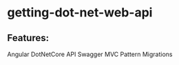 # getting-dot-net-web-api

Features:
---------
Angular 
DotNetCore API
Swagger
MVC Pattern
Migrations

